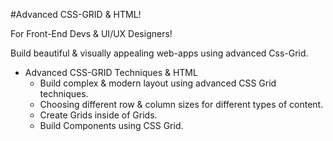 
#Advanced CSS-GRID & HTML!

For Front-End Devs & UI/UX Designers!

Build beautiful & visually appealing web-apps using advanced Css-Grid.

- Advanced CSS-GRID Techniques & HTML
  - Build complex & modern layout using advanced CSS Grid techniques.
  - Choosing different row & column sizes for different types of content.
  - Create Grids inside of Grids.
  - Build Components using CSS Grid.
